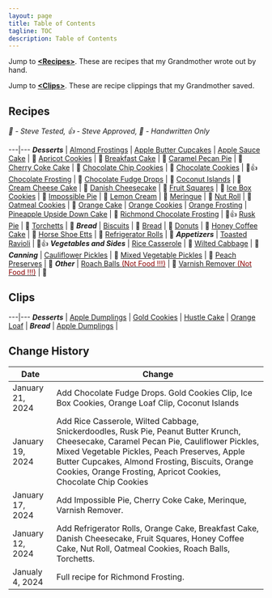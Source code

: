 ```yaml
---
layout: page
title: Table of Contents
tagline: TOC
description: Table of Contents
---
```


Jump to **[\<Recipes\>](#recipes)**.  These are recipes that my Grandmother wrote out by hand.

Jump to **[\<Clips\>](#clips)**.  These are recipe clippings that my Grandmother saved.


## Recipes

<em>&#x1F9EA; - Steve Tested, &#x1F44D; - Steve Approved, &#x1F4DC; - Handwritten Only</em>

---|---
***Desserts*** | 
[Almond Frostings](./recipes/desserts/almondfrosting.md) | 
[Apple Butter Cupcakes](./recipes/desserts/applebuttercupcakes.md) | 
[Apple Sauce Cake](./recipes/desserts/applesaucecake.md) | &#x1F4DC;
[Apricot Cookies](./recipes/desserts/apricotcookies.md) | &#x1F4DC;
[Breakfast Cake](./recipes/desserts/breakfastcake.md) | &#x1F4DC;
[Caramel Pecan Pie](./recipes/desserts/caramelpecanpie.md) | &#x1F4DC;
[Cherry Coke Cake](./recipes/desserts/cherrycokecake.md) | &#x1F4DC;
[Chocolate Chip Cookies](./recipes/desserts/chocolatechipcookies.md) | &#x1F4DC;
[Chocolate Cookies](./recipes/desserts/chocolatecookies.md) | &#x1F4DC;&#x1F44D;
[Chocolate Frosting](./recipes/desserts/chocolatefrosting.md) | &#x1F4DC;
[Chocolate Fudge Drops](./recipes/desserts/chocolatefudgedrops.md) | &#x1F4DC;
[Coconut Islands](./recipes/desserts/coconutislands.md) | &#x1F9EA;
[Cream Cheese Cake](./recipes/desserts/creamcheesecake.md) | &#x1F4DC;
[Danish Cheesecake](./recipes/desserts/danishcheesecake.md) | &#x1F4DC;
[Fruit Squares](./recipes/desserts/fruitsquares.md) | &#x1F4DC;
[Ice Box Cookies](./recipes/desserts/iceboxcookies.md) | &#x1F4DC;
[Impossible Pie](./recipes/desserts/impossiblepie.md) | &#x1F4DC;
[Lemon Cream](./recipes/desserts/lemoncream.md) |  &#x1F4DC;
[Meringue](./recipes/desserts/meringue.md) |  &#x1F4DC;
[Nut Roll](./recipes/desserts/nutroll.md) |  &#x1F4DC;
[Oatmeal Cookies](./recipes/desserts/oatmealcookies.md) | &#x1F4DC;
[Orange Cake](./recipes/desserts/orangecake.md) |
[Orange Cookies](./recipes/desserts/orangecookies.md) |
[Orange Frosting](./recipes/desserts/orangefrosting.md) |
[Pineapple Upside Down Cake](./recipes/desserts/pineappleupsidedown.md) | &#x1F4DC;
[Richmond Chocolate Frosting](./recipes/desserts/richmond.md) | &#x1F9EA;&#x1F44D;
[Rusk Pie](./recipes/desserts/ruskpie.md) | &#x1F4DC;
[Torchetts](./recipes/desserts/torchetts.md) | &#x1F4DC;
***Bread*** |
[Biscuits](./recipes/bread/biscuits.md) | &#x1F4DC;
[Bread](./recipes/bread/bread.md) | &#x1F4DC;
[Donuts](./recipes/bread/donuts.md) | &#x1F4DC;
[Honey Coffee Cake](./recipes/bread/honeycoffeecake.md) | &#x1F4DC;
[Horse Shoe Etts](./recipes/bread/horseshoeetts.md) | &#x1F4DC;
[Refrigerator Rolls](./recipes/bread/refrigrolls.md) | &#x1F4DC;
***Appetizers*** | 
[Toasted Ravioli](./recipes/appetizers/toastedravioli.md) | &#x1F4DC;&#x1F44D;
***Vegetables and Sides*** | 
[Rice Casserole](./recipes/vegetables/ricecasserole.md) | &#x1F4DC;
[Wilted Cabbage](./recipes/vegetables/wiltedcabbage.md) | &#x1F4DC;
***Canning*** |
[Cauliflower Pickles](./recipes/canning/cauliflowerpickles.md) | &#x1F4DC;
[Mixed Vegetable Pickles](./recipes/canning/mixedvegetablepickles.md) | &#x1F4DC;
[Peach Preserves](./recipes/canning/peachpreserves.md) | &#x1F4DC;
***Other*** |
[Roach Balls <font color=darkred>(Not Food !!!)</font>](./recipes/other/roachballs.md) | &#x1F4DC;
[Varnish Remover <font color=darkred>(Not Food !!!)</font>](./recipes/other/varnishremover.md) | &#x1F4DC;

## Clips

---|---
***Desserts*** | 
[Apple Dumplings](./clips.md#apple-dumplings) | 
[Gold Cookies](./clips.md#gold-cookies) | 
[Hustle Cake](./clips.md#hustle-cake) | 
[Orange Loaf](./clips.md#orange-loaf) | 
***Bread*** | 
[Apple Dumplings](./clips.md#apple-dumplings) | 

## Change History

Date | Change
---|---
January 21, 2024 | Add Chocolate Fudge Drops. Gold Cookies Clip, Ice Box Cookies, Orange Loaf Clip, Coconut Islands
January 19, 2024 | Add Rice Casserole, Wilted Cabbage, Snickerdoodles, Rusk Pie, Peanut Butter Krunch, Cheesecake, Caramel Pecan Pie, Cauliflower Pickles, Mixed Vegetable Pickles, Peach Preserves, Apple Butter Cupcakes, Almond Frosting, Biscuits, Orange Cookies, Orange Frosting, Apricot Cookies, Chocolate Chip Cookies
January 17, 2024 | Add Impossible Pie, Cherry Coke Cake, Merinque, Varnish Remover.
January 12, 2024 | Add Refrigerator Rolls, Orange Cake, Breakfast Cake, Danish Cheesecake, Fruit Squares, Honey Coffee Cake, Nut Roll, Oatmeal Cookies, Roach Balls, Torchetts.
Janualy 4, 2024 | Full recipe for Richmond Frosting.
